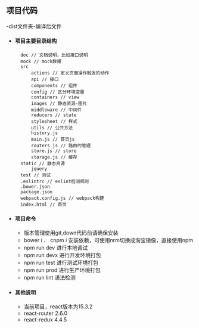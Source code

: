 ## 项目代码
-dist文件夹-编译后文件
- #### 项目主要目录结构
        doc // 文档说明，比如接口说明
        mock // mock数据
        src
            actions // 定义页面操作触发的动作
            api // 接口
            components // 组件
            config // 区分环境变量
            containers // view
            images // 静态资源-图片
            middleware // 中间件
            reducers // state
            stylesheet // 样式
            utils // 公共方法
            history.js
            main.js // 首页js
            routers.js // 路由的管理
            store.js // store
            storage.js // 缓存
        static // 静态资源
            jquery
        test // 测试
        .eslintrc // eslint检测规则
        .bower.json
        package.json
        webpack.config.js // webpack构建
        index.html // 首页
- #### 项目命令
  - 版本管理使用git,down代码前请确保安装
  - bower i 、 cnpm i 安装依赖，可使用nrm切换成淘宝镜像，直接使用npm
  - npm run dev 进行本地调试
  - npm run devx 进行开发环境打包
  - npm run test 进行测试环境打包
  - npm run  prod 进行生产环境打包
  - npm run lint 语法检测
- #### 其他说明
  - 当前项目，react版本为15.3.2
  - react-router 2.6.0
  - react-redux 4.4.5
<!-- react-addons-test-utils -->
